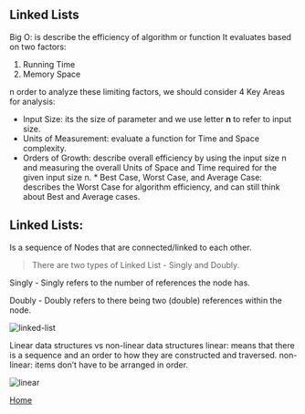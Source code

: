 ##  Linked Lists

Big O: is describe the efficiency of algorithm or function 
It evaluates based on two factors:
1. Running Time 
2. Memory Space

n order to analyze these limiting factors, we should consider 4 Key Areas for analysis:
*  Input Size: its the size of parameter and we use letter **n** to refer to input size.
  *  Units of Measurement:  evaluate a function for Time and Space complexity.
   * Orders of Growth: describe overall efficiency by using the input size n and measuring the overall Units of Space and Time required for the given input size n.
    * Best Case, Worst Case, and Average Case: describes the Worst Case for algorithm efficiency, and can still think about Best and Average cases.

## Linked Lists: 
Is a sequence of Nodes that are connected/linked to each other.

> There are two types of Linked List - Singly and Doubly. 

Singly - Singly refers to the number of references the node has. 

Doubly - Doubly refers to there being two (double) references within the node. 

![linked-list](https://media.geeksforgeeks.org/wp-content/cdn-uploads/gq/2013/03/Linkedlist.png)

Linear data structures vs non-linear data structures
linear: means that there is a sequence and an order to how they are constructed and traversed. 
non-linear:  items don’t have to be arranged in order.

![linear](https://miro.medium.com/max/1400/1*Xokk6XOjWyIGCBujkJsCzQ.jpeg)



[Home](../README.md)